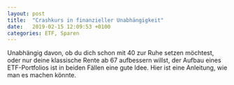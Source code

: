 ```yaml
---
layout: post
title:  "Crashkurs in finanzieller Unabhängigkeit"
date:   2019-02-15 12:09:53 +0100
categories: ETF, Sparen
---
```


Unabhängig davon, ob du dich schon mit 40 zur Ruhe setzen möchtest, oder nur deine klassische Rente ab 67 aufbessern willst, der Aufbau eines ETF-Portfolios ist in beiden Fällen eine gute Idee. Hier ist eine Anleitung, wie man es machen könnte. 

